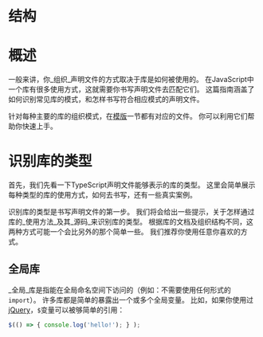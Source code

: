 # 结构

# 概述

一般来讲，你_组织_声明文件的方式取决于库是如何被使用的。 在JavaScript中一个库有很多使用方式，这就需要你书写声明文件去匹配它们。 这篇指南涵盖了如何识别常见库的模式，和怎样书写符合相应模式的声明文件。

针对每种主要的库的组织模式，在[模版](https://www.tslang.cn/docs/handbook/declaration-files/templates.html)一节都有对应的文件。 你可以利用它们帮助你快速上手。

# 识别库的类型

首先，我们先看一下TypeScript声明文件能够表示的库的类型。 这里会简单展示每种类型的库的使用方式，如何去书写，还有一些真实案例。

识别库的类型是书写声明文件的第一步。 我们将会给出一些提示，关于怎样通过库的_使用方法_及其_源码_来识别库的类型。 根据库的文档及组织结构不同，这两种方式可能一个会比另外的那个简单一些。 我们推荐你使用任意你喜欢的方式。

## 全局库

_全局_库是指能在全局命名空间下访问的（例如：不需要使用任何形式的`import`）。 许多库都是简单的暴露出一个或多个全局变量。 比如，如果你使用过[jQuery](https://jquery.com/)，`$`变量可以被够简单的引用：

```javascript
$(() => { console.log('hello!'); } );
```



